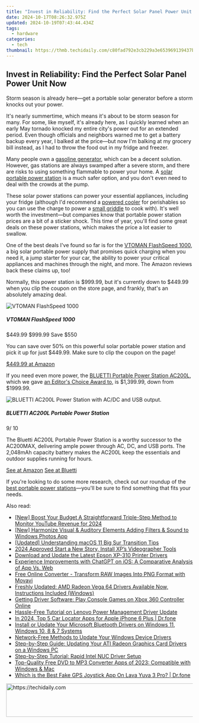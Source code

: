 ```yaml
---
title: "Invest in Reliability: Find the Perfect Solar Panel Power Unit Now"
date: 2024-10-17T08:26:32.975Z
updated: 2024-10-19T07:43:44.434Z
tags:
  - hardware
categories:
  - tech
thumbnail: https://thmb.techidaily.com/c80fad792e3cb229a3e653969139437b39335328a63ecf71a877586d96fe497a.jpg
---
```


## Invest in Reliability: Find the Perfect Solar Panel Power Unit Now

Storm season is already here—get a portable solar generator before a storm knocks out your power.

 It's nearly summertime, which means it's about to be storm season for many. For some, like myself, it's already here, as I quickly learned when an early May tornado knocked my entire city's power out for an extended period. Even though officials and neighbors warned me to get a battery backup every year, I balked at the price—but now I'm balking at my grocery bill instead, as I had to throw the food out in my fridge and freezer.

 Many people own a [gasoline generator](https://www.amazon.com/Westinghouse-Outdoor-Power-Equipment-WGen3600cv/dp/B099KPJZ2P/?tag=hotoge-20&ascsubtag=UUhtgUeUpU2003299&asc%5Frefurl=https%3A%2F%2Fwww.howtogeek.com%2Fget-a-solar-portable-power-station-before-you-need-it%2F&asc%5Fcampaign=Affiliate), which can be a decent solution. However, gas stations are always swamped after a severe storm, and there are risks to using something flammable to power your home. A [solar portable power station](https://driver-download.techidaily.com/easy-tutorial-downloading-and-installing-latest-xp-pen-drivers/) is a much safer option, and you don't even need to deal with the crowds at the pump.

 These solar power stations can power your essential appliances, including your fridge (although I'd recommend a [powered cooler](https://www.amazon.com/Ivation-Electric-Portable-Thermoelectric-Vehicles/dp/B09CJG22ZT?tag=hotoge-20&ascsubtag=UUhtgUeUpU2003299&asc%5Frefurl=https%3A%2F%2Fwww.howtogeek.com%2Fget-a-solar-portable-power-station-before-you-need-it%2F&asc%5Fcampaign=Affiliate) for perishables so you can use the charge to power a [small griddle](https://www.amazon.com/LEBENLANG-electric-barbecue-Tepaniaky-certified/dp/B0CX33WDXK?th=1&tag=hotoge-20&ascsubtag=UUhtgUeUpU2003299&asc%5Frefurl=https%3A%2F%2Fwww.howtogeek.com%2Fget-a-solar-portable-power-station-before-you-need-it%2F&asc%5Fcampaign=Affiliate) to cook with). It's well worth the investment—but companies know that portable power station prices are a bit of a sticker shock. This time of year, you'll find some great deals on these power stations, which makes the price a lot easier to swallow.

 One of the best deals I've found so far is for the [VTOMAN FlashSpeed 1000](https://www.amazon.com/dp/B0CY499RYN?tag=hotoge-20&ascsubtag=UUhtgUeUpU2003299&asc%5Frefurl=https%3A%2F%2Fwww.howtogeek.com%2Fget-a-solar-portable-power-station-before-you-need-it%2F&asc%5Fcampaign=Affiliate), a big solar portable power supply that promises quick charging when you need it, a jump starter for your car, the ability to power your critical appliances and machines through the night, and more. The Amazon reviews back these claims up, too!

 Normally, this power station is $999.99, but it's currently down to $449.99 when you clip the coupon on the store page, and frankly, that's an absolutely amazing deal.

![VTOMAN FlashSpeed 1000](https://static1.howtogeekimages.com/wordpress/wp-content/uploads/2024/05/vtoman-flashspeed-1000.png) 

#####  VTOMAN FlashSpeed 1000

$449.99 $999.99 Save $550 

You can save over 50% on this powerful solar portable power station and pick it up for just $449.99\. Make sure to clip the coupon on the page!

[$449.99 at Amazon](https://www.amazon.com/dp/B0CY499RYN?tag=hotoge-20&ascsubtag=UUhtgUeUpU2003299&asc%5Frefurl=https%3A%2F%2Fwww.howtogeek.com%2Fget-a-solar-portable-power-station-before-you-need-it%2F&asc%5Fcampaign=Affiliate) 

 If you need even more power, the [BLUETTI Portable Power Station AC200L](https://www.amazon.com/BLUETTI-AC200L-Expandable-Generator-Emergency/dp/B0CLGZB3L6?tag=hotoge-20&ascsubtag=UUhtgUeUpU2003299&asc%5Frefurl=https%3A%2F%2Fwww.howtogeek.com%2Fget-a-solar-portable-power-station-before-you-need-it%2F&asc%5Fcampaign=Affiliate), which we gave [an Editor's Choice Award to](https://www.amazon.com/BLUETTI-AC200L-Expandable-Generator-Emergency/dp/B0CLGZB3L6?th=1&tag=hotoge-20&ascsubtag=UUhtgUeUpU2003299&asc%5Frefurl=https%3A%2F%2Fwww.howtogeek.com%2Fget-a-solar-portable-power-station-before-you-need-it%2F&asc%5Fcampaign=Affiliate), is $1,399.99, down from $1999.99.

![BLUETTI AC200L Power Station with AC/DC and USB output.](https://static1.howtogeekimages.com/wordpress/wp-content/uploads/2024/03/bluetti-ac200l-power-station-tag-hero.png) 

#####  BLUETTI AC200L Portable Power Station

9/ 10 

The Bluetti AC200L Portable Power Station is a worthy successor to the AC200MAX, delivering ample power through AC, DC, and USB ports. The 2,048mAh capacity battery makes the AC200L keep the essentials and outdoor supplies running for hours.

[See at Amazon](https://www.amazon.com/BLUETTI-AC200L-Expandable-Generator-Emergency/dp/B0CLGZB3L6?tag=hotoge-20&ascsubtag=UUhtgUeUpU2003299&asc%5Frefurl=https%3A%2F%2Fwww.howtogeek.com%2Fget-a-solar-portable-power-station-before-you-need-it%2F&asc%5Fcampaign=Affiliate) [See at Bluetti](https://bluettius.sjv.io/c/5597632/1486644/17108?subId1=htgac200lportpowerstationreview&u=https%3A%2F%2Fwww.bluettipower.com%2Fproducts%2Fac200l) 

 If you're looking to do some more research, check out our roundup of the [best portable power stations](https://driver-download.techidaily.com/easy-tutorial-downloading-and-installing-latest-xp-pen-drivers/)—you'll be sure to find something that fits your needs.

<ins class="adsbygoogle"
     style="display:block"
     data-ad-format="autorelaxed"
     data-ad-client="ca-pub-7571918770474297"
     data-ad-slot="1223367746"></ins>

<ins class="adsbygoogle"
     style="display:block"
     data-ad-client="ca-pub-7571918770474297"
     data-ad-slot="8358498916"
     data-ad-format="auto"
     data-full-width-responsive="true"></ins>

<span class="atpl-alsoreadstyle">Also read:</span>
<div><ul>
<li><a href="https://youtube-zero.techidaily.com/oost-your-budget-a-straightforward-triple-step-method-to-monitor-youtube-revenue-for-2024/"><u>[New] Boost Your Budget A Straightforward Triple-Step Method to Monitor YouTube Revenue for 2024</u></a></li>
<li><a href="https://some-knowledge.techidaily.com/new-harmonize-visual-and-auditory-elements-adding-filters-and-sound-to-windows-photos-app/"><u>[New] Harmonize Visual & Auditory Elements Adding Filters & Sound to Windows Photos App</u></a></li>
<li><a href="https://some-guidance.techidaily.com/updated-understanding-macos-11-big-sur-transition-tips/"><u>[Updated] Understanding macOS 11 Big Sur Transition Tips</u></a></li>
<li><a href="https://extra-support.techidaily.com/2024-approved-start-a-new-story-install-xps-videographer-tools/"><u>2024 Approved Start a New Story, Install XP’s Videographer Tools</u></a></li>
<li><a href="https://hardware-help.techidaily.com/download-and-update-the-latest-epson-xp-310-printer-drivers/"><u>Download and Update the Latest Epson XP-310 Printer Drivers</u></a></li>
<li><a href="https://tech-haven.techidaily.com/experience-improvements-with-chatgpt-on-ios-a-comparative-analysis-of-app-vs-web/"><u>Experience Improvements with ChatGPT on iOS: A Comparative Analysis of App Vs. Web</u></a></li>
<li><a href="https://some-guidance.techidaily.com/free-online-converter-transform-raw-images-into-png-format-with-movavi/"><u>Free Online Converter - Transform RAW Images Into PNG Format with Movavi</u></a></li>
<li><a href="https://hardware-help.techidaily.com/freshly-updated-amd-radeon-vega-64-drivers-available-now-instructions-included-windows/"><u>Freshly Updated: AMD Radeon Vega 64 Drivers Available Now, Instructions Included (Windows)</u></a></li>
<li><a href="https://hardware-help.techidaily.com/getting-driver-software-play-console-games-on-xbox-360-controller-online/"><u>Getting Driver Software: Play Console Games on Xbox 360 Controller Online</u></a></li>
<li><a href="https://hardware-help.techidaily.com/hassle-free-tutorial-on-lenovo-power-management-driver-update/"><u>Hassle-Free Tutorial on Lenovo Power Management Driver Update</u></a></li>
<li><a href="https://ios-location-track.techidaily.com/in-2024-top-5-car-locator-apps-for-apple-iphone-6-plus-drfone-by-drfone-virtual-ios/"><u>In 2024, Top 5 Car Locator Apps for Apple iPhone 6 Plus | Dr.fone</u></a></li>
<li><a href="https://hardware-help.techidaily.com/install-or-update-your-microsoft-bluetooth-drivers-on-windows-11-windows-10-8-and-7-systems/"><u>Install or Update Your Microsoft Bluetooth Drivers on Windows 11, Windows 10, 8 & 7 Systems</u></a></li>
<li><a href="https://hardware-help.techidaily.com/network-free-methods-to-update-your-windows-device-drivers/"><u>Network-Free Methods to Update Your Windows Device Drivers</u></a></li>
<li><a href="https://hardware-help.techidaily.com/step-by-step-guide-updating-your-ati-radeon-graphics-card-drivers-on-a-windows-pc/"><u>Step-by-Step Guide: Updating Your ATI Radeon Graphics Card Drivers on a Windows PC</u></a></li>
<li><a href="https://hardware-help.techidaily.com/step-by-step-tutorial-rapid-intel-nuc-driver-setup/"><u>Step-by-Step Tutorial: Rapid Intel NUC Driver Setup</u></a></li>
<li><a href="https://vp-tips.techidaily.com/top-quality-free-dvd-to-mp3-converter-apps-of-2023-compatible-with-windows-and-mac/"><u>Top-Quality Free DVD to MP3 Converter Apps of 2023: Compatible with Windows & Mac</u></a></li>
<li><a href="https://fake-location.techidaily.com/which-is-the-best-fake-gps-joystick-app-on-lava-yuva-3-pro-drfone-by-drfone-virtual-android/"><u>Which is the Best Fake GPS Joystick App On Lava Yuva 3 Pro? | Dr.fone</u></a></li>
</ul></div>

<!-- affiliate ads begin -->
<a href="https://appsumo.8odi.net/c/5597632/2037359/7443" target="_top" id="2037359">
  <img src="//a.impactradius-go.com/display-ad/7443-2037359" border="0" alt="https://techidaily.com" width="728" height="90"/>
</a>
<img height="0" width="0" src="https://appsumo.8odi.net/i/5597632/2037359/7443" style="position:absolute;visibility:hidden;" border="0" />
<!-- affiliate ads end -->

